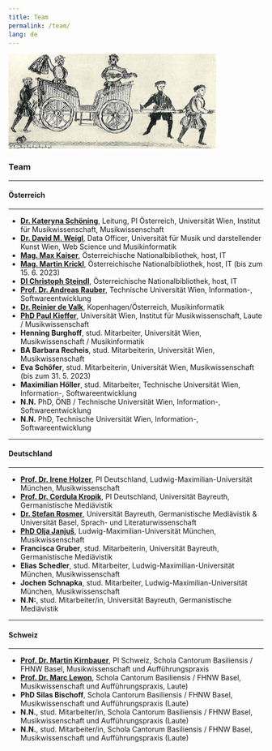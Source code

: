 ```yaml
---
title: Team
permalink: /team/
lang: de
---
```

<img class="left blend" src="/assets/img/Dohna_kutsche.png"/>

### Team
___
#### Österreich
---  
- [**Dr. Kateryna Schöning**](https://musikwissenschaft.univie.ac.at/ueber-uns/team/schoening/), Leitung, PI Österreich, Universität Wien, Institut für Musikwissenschaft, Musikwissenschaft  
- [**Dr. David M. Weigl**](https://iwk.mdw.ac.at/david-weigl), Data Officer, Universität für Musik und darstellender Kunst Wien, Web Science und Musikinformatik  
- [**Mag. Max Kaiser**](http://www.maxkaiser.at/), Österreichische Nationalbibliothek, host, IT  
- [**Mag. Martin Krickl**](https://onb.academia.edu/MartinKrickl), Österreichische Nationalbibliothek, host, IT (bis zum 15. 6. 2023)    
- [**DI Christoph Steindl**](https://www.onb.ac.at/forschung/forschungsblog/artikel/digitale-editionen-an-der-oesterreichischen-nationalbibliothek-eine-infrastruktur), Österreichische Nationalbibliothek, host, IT  
- [**Prof. Dr. Andreas Rauber**](https://informatics.tuwien.ac.at/people/andreas-rauber), Technische Universität Wien, Information-, Softwareentwicklung    
- [**Dr. Reinier de Valk**](https://scholar.google.com/citations?user=V2Vd9b0AAAAJ), Kopenhagen/Österreich, Musikinformatik  
- [**PhD Paul Kieffer**](https://www.discogs.com/de/artist/3805018-Paul-Kieffer), Universität Wien, Institut für Musikwissenschaft, Laute / Musikwissenschaft  
- **Henning Burghoff**, stud. Mitarbeiter, Universität Wien, Musikwissenschaft / Musikinformatik  
- **BA Barbara Recheis**, stud. Mitarbeiterin, Universität Wien, Musikwissenschaft   
- **Eva Schöfer**, stud. Mitarbeiterin, Universität Wien, Musikwissenschaft (bis zum 31. 5. 2023)   
- **Maximilian Höller**, stud. Mitarbeiter, Technische Universität Wien, Information-, Softwareentwicklung   
- **N.N.** PhD, ÖNB / Technische Universität Wien, Information-, Softwareentwicklung   
- **N.N.** PhD, Technische Universität Wien, Information-, Softwareentwicklung  
___
#### Deutschland
---
- [**Prof. Dr. Irene Holzer**](https://www.musikwissenschaft.uni-muenchen.de/personen/professoren/holzer/index.html), PI Deutschland, Ludwig-Maximilian-Universität München, Musikwissenschaft
- [**Prof. Dr. Cordula Kropik**](https://www.mediaevistik.uni-bayreuth.de/de/team/Kropik-Cordula/index.php), PI Deutschland, Universität Bayreuth, Germanistische Mediävistik  
- [**Dr. Stefan Rosmer**](https://germanistik.philhist.unibas.ch/de/personen/stefan-rosmer/), Universität Bayreuth, Germanistische Mediävistik & Universität Basel, Sprach- und Literaturwissenschaft   
- [**PhD Olja Janjuš**](https://www.musikwissenschaft.uni-muenchen.de/personen/mitarbeiter/janjus/index.html), Ludwig-Maximilian-Universität München, Musikwissenschaft  
- **Francisca Gruber**, stud. Mitarbeiterin,  Universität Bayreuth, Germanistische Mediävistik  
- **Elias Schedler**, stud. Mitarbeiter, Ludwig-Maximilian-Universität München, Musikwissenschaft    
- **Jochen Schnapka**, stud. Mitarbeiter, Ludwig-Maximilian-Universität München, Musikwissenschaft
- **N.N:**, stud. Mitarbeiter/in,  Universität Bayreuth, Germanistische Mediävistik     


___
#### Schweiz
---
- [**Prof. Dr. Martin Kirnbauer**](https://www.fhnw.ch/de/personen/martin-kirnbauer), PI Schweiz, Schola Cantorum Basiliensis / FHNW Basel, Musikwissenschaft und Aufführungspraxis   
- [**Prof. Dr. Marc Lewon**](https://www.fhnw.ch/de/personen/marc-lewon), Schola Cantorum Basiliensis / FHNW Basel, Musikwissenschaft und Aufführungspraxis, Laute)  
- **PhD Silas Bischoff**, Schola Cantorum Basiliensis / FHNW Basel, Musikwissenschaft und Aufführungspraxis (Laute)
- **N.N.**, stud. Mitarbeiter/in, Schola Cantorum Basiliensis / FHNW Basel, Musikwissenschaft und Aufführungspraxis (Laute)   
- **N.N.**, stud. Mitarbeiter/in, Schola Cantorum Basiliensis / FHNW Basel, Musikwissenschaft und Aufführungspraxis (Laute)  


